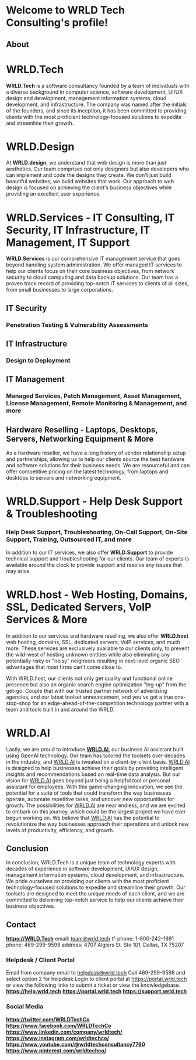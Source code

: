 # Welcome to WRLD Tech Consulting's profile!

## About 

# WRLD.Tech
**WRLD.Tech** is a software consultancy founded by a team of individuals with a diverse background in computer science, software development, UI/UX design and development, management information systems, cloud development, and infrastructure. The company was named after the initials of the founders, and since its inception, it has been committed to providing clients with the most proficient technology-focused solutions to expedite and streamline their growth.

# WRLD.Design
At **WRLD.design**, we understand that web design is more than just aesthetics. Our team comprises not only designers but also developers who can implement and code the designs they create. We don't just build beautiful websites; we build websites that work. Our approach to web design is focused on achieving the client's business objectives while providing an excellent user experience.

# WRLD.Services - IT Consulting, IT Security, IT Infrastructure, IT Management, IT Support
**WRLD.Services** is our comprehensive IT management service that goes beyond handling system administration. We offer managed IT services to help our clients focus on their core business objectives, from network security to cloud computing and data backup solutions. Our team has a proven track record of providing top-notch IT services to clients of all sizes, from small businesses to large corporations.
## IT Security 
### Penetration Testing & Vulnerability Assessments

## IT Infrastructure 
### Design to Deployment

## IT Management 
### Managed Services, Patch Management, Asset Management, License Management, Remote Monitoring & Management, and more

## Hardware Reselling - Laptops, Desktops, Servers, Networking Equipment & More

As a hardware reseller, we have a long history of vendor relationship setup and partnerships, allowing us to help our clients source the best hardware and software solutions for their business needs. We are resourceful and can offer competitive pricing on the latest technology, from laptops and desktops to servers and networking equipment.

# WRLD.Support - Help Desk Support & Troubleshooting
### Help Desk Support, Troubleshooting, On-Call Support, On-Site Support, Training, Outsourced IT, and more 
In addition to our IT services, we also offer **WRLD.Support** to provide technical support and troubleshooting for our clients. Our team of experts is available around the clock to provide support and resolve any issues that may arise.

# WRLD.host - Web Hosting, Domains, SSL, Dedicated Servers, VoIP Services & More

In addition to our services and hardware reselling, we also offer **WRLD.host** web hosting, domains, SSL, dedicated servers, VoIP services, and much more. These services are exclusively available to our clients only, to prevent the wild-west of hosting unknown entities while also eliminating any potentially risky or "noisy" neighbors resulting in next-level organic SEO advantages that most firms can't come close to.

With WRLD.host, our clients not only get quality and functional online presence but also an organic search engine optimization "leg-up" from the get-go. Couple that with our trusted partner network of advertising agencies, and our latest toolset announcement, and you've got a true one-stop-shop for an edge-ahead-of-the-competition technology partner with a team and tools built in and around the WRLD.

# WRLD.AI
Lastly, we are proud to introduce **[WRLD.AI](http://wrld.ai/)**, our business AI assistant built using OpenAI technology. Our team has tailored the toolsets over decades in the industry, and [WRLD.AI](http://wrld.ai/) is tweaked on a client-by-client basis. [WRLD.AI](http://wrld.ai/) is designed to help businesses achieve their goals by providing intelligent insights and recommendations based on real-time data analysis. But our vision for [WRLD.AI](http://wrld.ai/) goes beyond just being a helpful tool or personal assistant for employees. With this game-changing innovation, we see the potential for a suite of tools that could transform the way businesses operate, automate repetitive tasks, and uncover new opportunities for growth. The possibilities for [WRLD.AI](http://wrld.ai/) are near endless, and we are excited to embark on this journey, which could be the largest project we have ever begun working on. We believe that [WRLD.AI](http://wrld.ai/) has the potential to revolutionize the way businesses approach their operations and unlock new levels of productivity, efficiency, and growth.

## Conclusion
In conclusion, WRLD.Tech is a unique team of technology experts with decades of experience in software development, UI/UX design, management information systems, cloud development, and infrastructure. We pride ourselves on providing our clients with the most proficient technology-focused solutions to expedite and streamline their growth. Our toolsets are designed to meet the unique needs of each client, and we are committed to delivering top-notch service to help our clients achieve their business objectives.

## Contact

**https://WRLD.Tech**
email: team@wrld.tech
tf-phone: 1-800-242-1691
phone: 469-299-9598
address: 4707 Algiers St. Ste 101, Dallas, TX 75207

### Helpdesk / Client Portal

Email from company email to helpdesk@wrld.tech
Call 469-299-9598 and select option 2 for helpdesk
Login to client portal at https://portal.wrld.tech or view the following links to submit a ticket or view the knowledgebase.
**https://help.wrld.tech**
**https://portal.wrld.tech**
**https://support.wrld.tech**


### Social Media

**https://twitter.com/WRLDTechCo**
**https://www.facebook.com/WRLDTechCo**
**https://www.linkedin.com/company/wrldtech/**
**https://www.instagram.com/wrldtechco/**
**https://www.youtube.com/@wrldtechconsultancy7760**
**https://www.pinterest.com/wrldtechco/**

